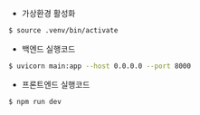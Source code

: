 - 가상환경 활성화
```bash
$ source .venv/bin/activate 
```

- 백엔드 실행코드
```bash
$ uvicorn main:app --host 0.0.0.0 --port 8000
```

- 프론트엔드 실행코드
```bash
$ npm run dev
```

